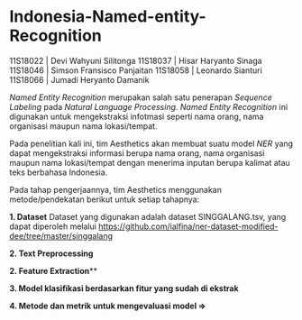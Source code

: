 # Indonesia-Named-entity-Recognition

11S18022 | Devi Wahyuni Silitonga
11S18037 | Hisar Haryanto Sinaga
11S18046 | Simson Fransisco Panjaitan
11S18058 | Leonardo Sianturi
11S18066 | Jumadi Heryanto Damanik


_Named Entity Recognition_ merupakan salah satu penerapan _Sequence Labeling_ pada _Natural Language Processing_. _Named Entity Recognition_ ini digunakan untuk mengekstraksi infotmasi seperti nama orang, nama organisasi maupun nama lokasi/tempat. 

Pada penelitian kali ini, tim Aesthetics akan membuat suatu model _NER_ yang dapat mengekstraksi informasi berupa nama orang, nama organisasi maupun nama lokasi/tempat dengan menerima inputan berupa kalimat atau teks berbahasa Indonesia.

Pada tahap pengerjaannya, tim Aesthetics menggunakan metode/pendekatan berikut untuk setiap tahapnya:

**1. Dataset**
    Dataset yang digunakan adalah dataset SINGGALANG.tsv, yang dapat diperoleh melalui https://github.com/ialfina/ner-dataset-modified-dee/tree/master/singgalang
    
**2. Text Preprocessing** 

**2. Feature Extraction****


**3. Model klasifikasi berdasarkan fitur yang sudah di ekstrak**


**4. Metode dan metrik untuk mengevaluasi model =>**

